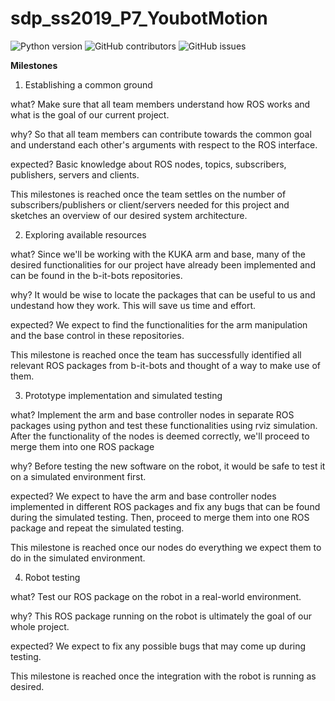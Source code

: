 # sdp_ss2019_P7_YoubotMotion

![Python version](https://img.shields.io/badge/PyPI-v3.5.2-brightgreen.svg) ![GitHub contributors](https://img.shields.io/badge/contributors-3-blue.svg) ![GitHub issues](https://img.shields.io/badge/issues-11-critical.svg)

**Milestones**

1. Establishing a common ground

what? Make sure that all team members understand how ROS works and what is the goal of our current project.

why? So that all team members can contribute towards the common goal and understand each other's arguments with respect to the ROS interface.

expected? Basic knowledge about ROS nodes, topics, subscribers, publishers, servers and clients.

This milestones is reached once the team settles on the number of subscribers/publishers or client/servers needed for this project and sketches an overview of our desired system architecture.

2. Exploring available resources

what? Since we'll be working with the KUKA arm and base, many of the desired functionalities for our project have already been implemented and can be found in the b-it-bots repositories.

why? It would be wise to locate the packages that can be useful to us and undestand how they work. This will save us time and effort.

expected? We expect to find the functionalities for the arm manipulation and the base control in these repositories.

This milestone is reached once the team has successfully identified all relevant ROS packages from b-it-bots and thought of a way to make use of them.

3. Prototype implementation and simulated testing

what? Implement the arm and base controller nodes in separate ROS packages using python and test these functionalities using rviz simulation. After the functionality of the nodes is deemed correctly, we'll proceed to merge them into one ROS package

why? Before testing the new software on the robot, it would be safe to test it on a simulated environment first.

expected? We expect to have the arm and base controller nodes implemented in different ROS packages and fix any bugs that can be found during the simulated testing. Then, proceed to merge them into one ROS package and repeat the simulated testing.

This milestone is reached once our nodes do everything we expect them to do in the simulated environment.

4. Robot testing

what? Test our ROS package on the robot in a real-world environment.

why? This ROS package running on the robot is ultimately the goal of our whole project.

expected? We expect to fix any possible bugs that may come up during testing.

This milestone is reached once the integration with the robot is running as desired.
